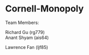 # Cornell-Monopoly

Team Members: 

Richard Gu (rg779) <br>
Anant Shyam (ais64)

Lawrence Fan (ljf85)
